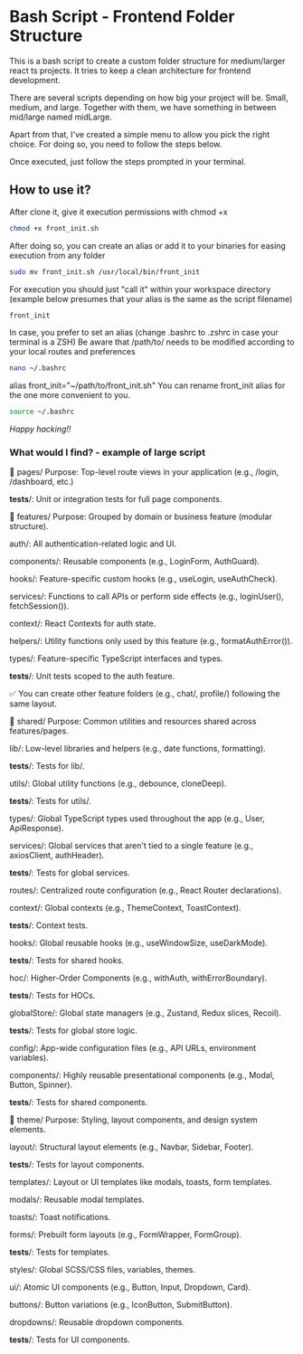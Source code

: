 # Bash Script - Frontend Folder Structure

This is a bash script to create a custom folder structure for medium/larger react ts projects. It tries to keep a clean architecture for frontend development.

There are several scripts depending on how big your project will be. Small, medium, and large. Together with them, we have something in between mid/large named midLarge.

Apart from that, I've created a simple menu to allow you pick the right choice. For doing so, you need to follow the steps below.

Once executed, just follow the steps prompted in your terminal.

## How to use it?

After clone it, give it execution permissions with chmod +x

```sh
chmod +x front_init.sh
```

After doing so, you can create an alias or add it to your binaries for easing execution from any folder

```sh
sudo mv front_init.sh /usr/local/bin/front_init
```

For execution you should just "call it" within your workspace directory (example below presumes that your alias is the same as the script filename)

```sh
front_init
```

In case, you prefer to set an alias (change .bashrc to .zshrc in case your terminal is a ZSH) Be aware that /path/to/ needs to be modified according to your local routes and preferences

```sh
nano ~/.bashrc
```

alias front_init="~/path/to/front_init.sh"
You can rename front_init alias for the one more convenient to you.

```sh
source ~/.bashrc
```

*Happy hacking!!*

### What would I find? - example of large script

📁 pages/
Purpose: Top-level route views in your application (e.g., /login, /dashboard, etc.)

__tests__/: Unit or integration tests for full page components.

📁 features/
Purpose: Grouped by domain or business feature (modular structure).

auth/: All authentication-related logic and UI.

components/: Reusable components (e.g., LoginForm, AuthGuard).

hooks/: Feature-specific custom hooks (e.g., useLogin, useAuthCheck).

services/: Functions to call APIs or perform side effects (e.g., loginUser(), fetchSession()).

context/: React Contexts for auth state.

helpers/: Utility functions only used by this feature (e.g., formatAuthError()).

types/: Feature-specific TypeScript interfaces and types.

__tests__/: Unit tests scoped to the auth feature.

✅ You can create other feature folders (e.g., chat/, profile/) following the same layout.

📁 shared/
Purpose: Common utilities and resources shared across features/pages.

lib/: Low-level libraries and helpers (e.g., date functions, formatting).

__tests__/: Tests for lib/.

utils/: Global utility functions (e.g., debounce, cloneDeep).

__tests__/: Tests for utils/.

types/: Global TypeScript types used throughout the app (e.g., User, ApiResponse).

services/: Global services that aren't tied to a single feature (e.g., axiosClient, authHeader).

__tests__/: Tests for global services.

routes/: Centralized route configuration (e.g., React Router declarations).

context/: Global contexts (e.g., ThemeContext, ToastContext).

__tests__/: Context tests.

hooks/: Global reusable hooks (e.g., useWindowSize, useDarkMode).

__tests__/: Tests for shared hooks.

hoc/: Higher-Order Components (e.g., withAuth, withErrorBoundary).

__tests__/: Tests for HOCs.

globalStore/: Global state managers (e.g., Zustand, Redux slices, Recoil).

__tests__/: Tests for global store logic.

config/: App-wide configuration files (e.g., API URLs, environment variables).

components/: Highly reusable presentational components (e.g., Modal, Button, Spinner).

__tests__/: Tests for shared components.

📁 theme/
Purpose: Styling, layout components, and design system elements.

layout/: Structural layout elements (e.g., Navbar, Sidebar, Footer).

__tests__/: Tests for layout components.

templates/: Layout or UI templates like modals, toasts, form templates.

modals/: Reusable modal templates.

toasts/: Toast notifications.

forms/: Prebuilt form layouts (e.g., FormWrapper, FormGroup).

__tests__/: Tests for templates.

styles/: Global SCSS/CSS files, variables, themes.

ui/: Atomic UI components (e.g., Button, Input, Dropdown, Card).

buttons/: Button variations (e.g., IconButton, SubmitButton).

dropdowns/: Reusable dropdown components.

__tests__/: Tests for UI components.

